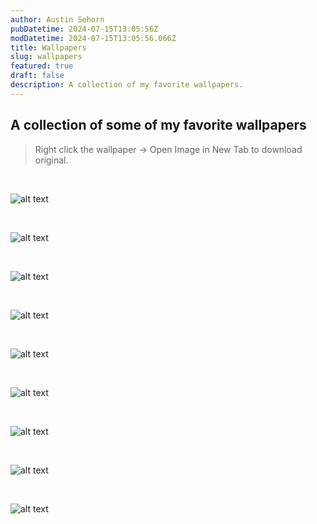 ```yaml
---
author: Austin Sehorn
pubDatetime: 2024-07-15T13:05:56Z
modDatetime: 2024-07-15T13:05:56.066Z
title: Wallpapers
slug: wallpapers
featured: true
draft: false
description: A collection of my favorite wallpapers.
---
```


## A collection of some of my favorite wallpapers

>Right click the wallpaper -> Open Image in New Tab to download original.

<br>

![alt text](https://w.wallhaven.cc/full/kx/wallhaven-kx6e7d.png "Wallpaper 1")

<br>

![alt text](https://w.wallhaven.cc/full/3l/wallhaven-3lzx8y.png "Wallpaper 2")

<br>

![alt text](https://w.wallhaven.cc/full/3l/wallhaven-3l65w9.png "Wallpaper 3")

<br>

![alt text](https://w.wallhaven.cc/full/zy/wallhaven-zyjxkj.png "Wallpaper 4")

<br>

![alt text](https://w.wallhaven.cc/full/yx/wallhaven-yx238l.png "Wallpaper 5")

<br>

![alt text](https://w.wallhaven.cc/full/e7/wallhaven-e7kpl8.png "Wallpaper 6")

<br>

![alt text](https://w.wallhaven.cc/full/r2/wallhaven-r27qy1.jpg "Wallpaper 7")

<br>

![alt text](https://w.wallhaven.cc/full/dp/wallhaven-dp6g8l.png "Wallpaper 8")

<br>

![alt text](https://w.wallhaven.cc/full/o3/wallhaven-o3z85l.png "Wallpaper 9")

<br>
